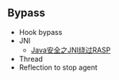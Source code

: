 ## Bypass
- Hook bypass
- JNI
  - [Java安全之JNI绕过RASP](https://www.cnblogs.com/nice0e3/p/14067160.html)
- Thread
- Reflection to stop agent


